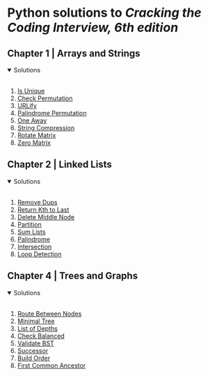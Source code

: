 # Python solutions to *Cracking the Coding Interview, 6th edition*
## Chapter 1 | Arrays and Strings
<details open>
<summary>Solutions</summary>
<br>
<ol>
    <li><a href="chapter1/is_unique.py">Is Unique</a></li>
    <li><a href="chapter1/is_permutation.py">Check Permutation</a></li>
    <li><a href="chapter1/urlify.py">URLify</a></li>
    <li><a href="chapter1/is_palindrome_permutation.py">Palindrome Permutation</a></li>
    <li><a href="chapter1/is_oneaway.py">One Away</a></li>
    <li><a href="chapter1/str_compression.py">String Compression</a></li>
    <li><a href="chapter1/rotate_matrix.py">Rotate Matrix</a></li>
    <li><a href="chapter1/zero_matrix.py">Zero Matrix</a></li>
</ol>
</details>

## Chapter 2 | Linked Lists
<details open>
<summary>Solutions</summary>
<br>
<ol>
    <li><a href="chapter2/remove_dups.py">Remove Dups</a></li>
    <li><a href="chapter2/kth_to_last.py">Return Kth to Last</a></li>
    <li><a href="chapter2/delete_mid_node.py">Delete Middle Node</a></li>
    <li><a href="chapter2/partition.py">Partition</a></li>
    <li><a href="chapter2/sum_lists.py">Sum Lists</a></li>
    <li><a href="chapter2/is_palindrome.py">Palindrome</a></li>
    <li><a href="chapter2/intersection.py">Intersection</a></li>
    <li><a href="chapter2/loop_detection.py">Loop Detection</a></li>
</ol>
</details>

## Chapter 4 | Trees and Graphs
<details open>
<summary>Solutions</summary>
<br>
<ol>
    <li><a href="chapter4/route_btw_nodes.py">Route Between Nodes</a></li>
    <li><a href="chapter4/minimal_tree.py">Minimal Tree</a></li>
    <li><a href="chapter4/list_of_depths.py">List of Depths</a></li>    
    <li><a href="chapter4/check_balanced.py">Check Balanced</a></li>
    <li><a href="chapter4/validate_bst.py">Validate BST</a></li>
    <li><a href="chapter4/successor.py">Successor</a></li>   
    <li><a href="chapter4/build_order.py">Build Order</a></li>
    <li><a href="chapter4/first_common_ancestor.py">First Common Ancestor</a></li>
</ol>
</details>
